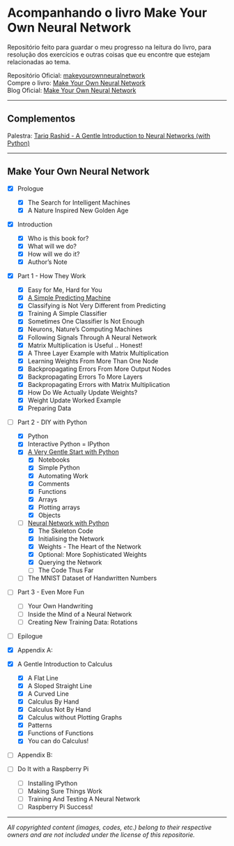 # **Acompanhando o livro Make Your Own Neural Network**
Repositório feito para guardar o meu progresso na leitura do livro, para resolução dos exercícios e outras coisas que eu encontre que estejam relacionadas ao tema.

Repositório Oficial: [makeyourownneuralnetwork](https://github.com/makeyourownneuralnetwork/makeyourownneuralnetwork)    
Compre o livro: [Make Your Own Neural Network](https://www.amazon.com/Make-Your-Own-Neural-Network/dp/1530826608/r)  
Blog Oficial: [Make Your Own Neural Network](http://makeyourownneuralnetwork.blogspot.com/)    
_________________________________________________
## **Complementos**
Palestra: [Tariq Rashid - A Gentle Introduction to Neural Networks (with Python)](https://www.youtube.com/watch?v=b7oYqAlX_Bo)    
_________________________________________________
## **Make Your Own Neural Network**    
- [x] Prologue
  - [x] The Search for Intelligent Machines    
  - [x] A Nature Inspired New Golden Age

- [x] Introduction
  - [x] Who is this book for?
  - [x] What will we do?
  - [x] How will we do it?
  - [x] Author’s Note

- [x] Part 1 - How They Work
  - [x] Easy for Me, Hard for You
  - [x] [A Simple Predicting Machine](https://github.com/jeffersonjpr/Acompanhando-o-Livro-MYONN/tree/main/resolucoes/Part%201%20-%20A%20Simple%20Predicting%20Machine)
  - [x] Classifying is Not Very Different from Predicting
  - [x] Training A Simple Classifier
  - [x] Sometimes One Classifier Is Not Enough
  - [x] Neurons, Nature’s Computing Machines
  - [x] Following Signals Through A Neural Network
  - [x] Matrix Multiplication is Useful .. Honest!
  - [x] A Three Layer Example with Matrix Multiplication
  - [x] Learning Weights From More Than One Node
  - [x] Backpropagating Errors From More Output Nodes
  - [X] Backpropagating Errors To More Layers
  - [x] Backpropagating Errors with Matrix Multiplication
  - [x] How Do We Actually Update Weights?
  - [x] Weight Update Worked Example
  - [x] Preparing Data

- [ ] Part 2 - DIY with Python
  - [x] Python
  - [x] Interactive Python = IPython
  - [x] [A Very Gentle Start with Python](https://github.com/jeffersonjpr/Acompanhando-o-Livro-MYONN/tree/main/resolucoes/Part%202%20-%20DIY%20with%20Python/A%20Very%20Gentle%20Start%20with%20Python)
    - [x] Notebooks
    - [x] Simple Python
    - [x] Automating Work
    - [x] Comments
    - [x] Functions
    - [x] Arrays
    - [x] Plotting arrays
    - [x] Objects

  - [ ] [Neural Network with Python](https://github.com/jeffersonjpr/Acompanhando-o-Livro-MYONN/tree/main/resolucoes/Part%202%20-%20DIY%20with%20Python/Neural%20Networks%20wit%20Python)
    - [x] The Skeleton Code
    - [x] Initialising the Network
    - [x] Weights - The Heart of the Network
    - [x] Optional: More Sophisticated Weights
    - [x] Querying the Network
    - [ ] The Code Thus Far

  - [ ] The MNIST Dataset of Handwritten Numbers

- [ ] Part 3 - Even More Fun
  - [ ] Your Own Handwriting
  - [ ] Inside the Mind of a Neural Network
  - [ ] Creating New Training Data: Rotations

- [ ] Epilogue

- [x] Appendix A:
- [x] A Gentle Introduction to Calculus
  - [x] A Flat Line
  - [x] A Sloped Straight Line
  - [x] A Curved Line
  - [x] Calculus By Hand
  - [x] Calculus Not By Hand
  - [x] Calculus without Plotting Graphs
  - [x] Patterns
  - [x] Functions of Functions
  - [x] You can do Calculus!

- [ ] Appendix B:
- [ ] Do It with a Raspberry Pi
  - [ ] Installing IPython
  - [ ] Making Sure Things Work
  - [ ] Training And Testing A Neural Network
  - [ ] Raspberry Pi Success!
_________________________________________________
*All copyrighted content (images, codes, etc.) belong to their respective owners and are not included under the license of this repositorie.*
